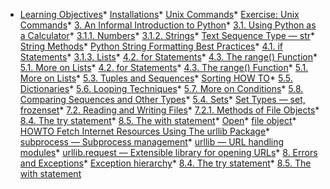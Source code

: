 * [Learning Objectives](/other_materials/learning_objectives.md)* [Installations](/other_materials/installation.md)* [Unix Commands](/other_materials/unix_commands.md)* [Exercise: Unix Commands](/exercises/UNIX_commands.md)* [3. An Informal Introduction to Python](https://docs.python.org/3.7/tutorial/introduction.html#an-informal-introduction-to-python)* [3.1. Using Python as a Calculator](https://docs.python.org/3.7/tutorial/introduction.html#using-python-as-a-calculator)* [3.1.1. Numbers](https://docs.python.org/3.7/tutorial/introduction.html#numbers)* [3.1.2. Strings](https://docs.python.org/3.7/tutorial/introduction.html#strings)* [Text Sequence Type — str](https://docs.python.org/3.7/library/stdtypes.html#text-sequence-type-str)* [String Methods](https://docs.python.org/3.7/library/stdtypes.html#string-methods)* [Python String Formatting Best Practices](https://realpython.com/python-string-formatting/)* [4.1. if Statements](https://docs.python.org/3/tutorial/controlflow.html#if-statements)* [3.1.3. Lists](https://docs.python.org/3/tutorial/introduction.html#lists)* [4.2. for Statements](https://docs.python.org/3/tutorial/controlflow.html#for-statements)* [4.3. The range() Function](https://docs.python.org/3/tutorial/controlflow.html#the-range-function)* [5.1. More on Lists](https://docs.python.org/3/tutorial/datastructures.html#more-on-lists)* [4.2. for Statements](https://docs.python.org/3/tutorial/controlflow.html#for-statements)* [4.3. The range() Function](https://docs.python.org/3/tutorial/controlflow.html#the-range-function)* [5.1. More on Lists](https://docs.python.org/3/tutorial/datastructures.html#more-on-lists)* [5.3. Tuples and Sequences](https://docs.python.org/3/tutorial/datastructures.html#tuples-and-sequences)* [Sorting HOW TO](https://docs.python.org/3/howto/sorting.html#sorting-how-to)* [5.5. Dictionaries](https://docs.python.org/3/tutorial/datastructures.html#dictionaries)* [5.6. Looping Techniques](https://docs.python.org/3/tutorial/datastructures.html#looping-techniques)* [5.7. More on Conditions](https://docs.python.org/3/tutorial/datastructures.html#more-on-conditions)* [5.8. Comparing Sequences and Other Types](https://docs.python.org/3/tutorial/datastructures.html#comparing-sequences-and-other-types)* [5.4. Sets](https://docs.python.org/3/tutorial/datastructures.html#sets)* [Set Types — set, frozenset](https://docs.python.org/3/library/stdtypes.html#set-types-set-frozenset)* [7.2. Reading and Writing Files](https://docs.python.org/3/tutorial/inputoutput.html#reading-and-writing-files)* [7.2.1. Methods of File Objects](https://docs.python.org/3/tutorial/inputoutput.html#methods-of-file-objects)* [8.4. The try statement](https://docs.python.org/3/reference/compound_stmts.html#the-try-statement)* [8.5. The with statement](https://docs.python.org/3/reference/compound_stmts.html#the-with-statement)* [Open](https://docs.python.org/3/library/functions.html#open)* [file object](https://docs.python.org/3/glossary.html#term-file-object)* [HOWTO Fetch Internet Resources Using The urllib Package](https://docs.python.org/3/howto/urllib2.html)* [subprocess — Subprocess management](https://docs.python.org/3.7/library/subprocess.html#module-subprocess)* [urllib — URL handling modules](https://docs.python.org/3/library/urllib.html#module-urllib)* [urllib.request — Extensible library for opening URLs](https://docs.python.org/3/library/urllib.request.html#module-urllib.request)* [8. Errors and Exceptions](https://docs.python.org/3/tutorial/errors.html)* [Exception hierarchy](https://docs.python.org/3/library/exceptions.html#exception-hierarchy)* [8.4. The try statement](https://docs.python.org/3/reference/compound_stmts.html#the-try-statement)* [8.5. The with statement](https://docs.python.org/3/reference/compound_stmts.html#the-with-statement)